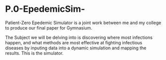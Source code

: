 # P.0-EpedemicSim-
Patient-Zero Epedemic Simulator is a joint work between me and my college to produce our final paper for Gymnasium.

The Subject we will be delving into is discovering where most infections happen, and what methods are most effective at
fighting infectious diseases by inputing data into a dynamic simulation and mapping the results. This is the simulator.
